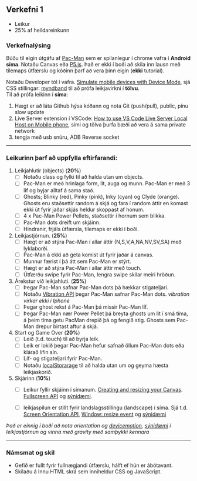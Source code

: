 ## Verkefni 1
- Leikur 
- 25% af heildareinkunn

### Verkefnalýsing
Búðu til eigin útgáfu af [Pac-Man](https://en.wikipedia.org/wiki/Pac-Man) sem er spilanlegur í chrome vafra í **Android síma**. Notaðu Canvas eða [P5.js](https://p5js.org/). Það er ekki í boði að skila inn lausn með tilemaps útfærslu og kóðinn þarf að vera þinn eigin (**ekki** tutorial). <br>

Notaðu Developer tól í vafra. [Simulate mobile devices with Device Mode](https://developer.chrome.com/docs/devtools/device-mode/#type), sjá CSS stillingar: [myndband](https://youtu.be/D74Z_0I0CUk?t=286) til að prófa leikjavirkni í **tölvu**.<br>
Til að prófa leikinn í **síma**:
1. Hægt er að láta Github hýsa kóðann og nota Git (push/pull), public, pínu slow update   
1. Live Server extension í VSCode: [How to use VS Code Live Server Local Host on Mobile phone](https://medium.com/@pavankapoor31/how-to-use-vs-code-live-server-local-host-on-mobile-phone-8b38a62117d2), sími og tölva þurfa bæði að vera á sama private network
1. tengja með usb snúru, ADB Reverse socket  

---

### Leikurinn þarf að uppfylla eftirfarandi:

1. Leikjahlutir (objects) (**20%**)
   - [ ] Notaðu class og fylki til að halda utan um objects.
   - [ ] Pac-Man er með hrinlaga form, lit, auga og munn. Pac-Man er með 3 líf og byjar alltaf á sama stað. 
   - [ ] Ghosts;  Blinky (red), Pinky (pink), Inky (cyan) og Clyde (orange). Ghosts eru staðsettir random á skjá og fara í random áttir en komast ekki út fyrir jaðar skjás heldur skoppast af honum. 
   - [ ] 4 x Pac-Man Power Pellets, staðsettir í hornum sem blikka. 
   - [ ] Pac-Man dots dreift um skjáinn. 
   - [ ] Hindranir, frjáls útfærsla, tilemaps er ekki í boði.
1. Leikjastjórnun. (**25%**)
   - [ ] Hægt er að stýra Pac-Man í allar áttir (N,S,V,A,NA,NV,SV,SA) með lyklaborði.
   - [ ] Pac-Man á ekki að geta komist út fyrir jaðar á canvas. 
   - [ ] Munnur færist í þá átt sem Pac-Man er stýrt.
   - [ ] Hægt er að stýra Pac-Man í allar áttir með touch. 
   - [ ] Útfærðu swipe fyrir Pac-Man, lengra swipe skilar meiri hröðun.
1. Árekstur við leikjahluti. (**25%**)
   - [ ] Þegar Pac-Man safnar Pac-Man dots þá hækkar stigateljari.
   - [ ] Notaðu [Vibration API](https://developer.mozilla.org/en-US/docs/Web/API/Vibration_API) þegar Pac-Man safnar Pac-Man dots. _vibration virkar ekki í Iphone_
   - [ ] Þegar ghost rekst á Pac-Man þá missir Pac-Man líf.
   - [ ] Þegar Pac-Man nær Power Pellet þá breyta ghosts um lit í smá tíma, á þeim tíma getu PacMan drepið þá og fengið stig. Ghosts sem Pac-Man drepur birtast aftur á skjá.
1. Start og Game Over (**20%**)
   - [ ] Leið (t.d. touch) til að byrja leik. 
   - [ ] Leik er lokið þegar Pac-Man hefur safnað öllum Pac-Man dots eða klárað lífin sín.  
   - [ ] Líf- og stigateljari fyrir Pac-Man. 
   - [ ] Notaðu [localStorarage](https://developer.mozilla.org/en-US/docs/Web/API/Web_Storage_API) til að halda utan um og geyma hæsta leikjaskorið.
1. Skjárinn (**10%**)
   - [ ] Leikur fyllir skjáinn í símanum. [Creating and resizing your Canvas](https://youtu.be/EO6OkltgudE?list=PLpPnRKq7eNW3We9VdCfx9fprhqXHwTPXL&t=166). [Fullscreen API](https://developer.mozilla.org/en-US/docs/Web/API/Fullscreen_API) og [sýnidæmi](https://youtu.be/D74Z_0I0CUk?t=786). 
   - [ ] leikjaspilun er stillt fyrir landslagsstillingu (landscape) í síma. Sjá t.d. [Screen Orientation API](https://developer.mozilla.org/en-US/docs/Web/API/Screen_Orientation_API),  [Window: resize event](https://developer.mozilla.org/en-US/docs/Web/API/Window/resize_event) og [sýnidæmi](https://youtu.be/vxljFhP2krI?list=PLpPnRKq7eNW3We9VdCfx9fprhqXHwTPXL&t=1272)

 
_Það er einnig í boði að nota orientation og [devicemotion](https://developer.mozilla.org/en-US/docs/Web/API/Window/devicemotion_event), [sýnidæmi](https://marmelab.com/blog/2020/02/05/getting-the-ball-rolling-with-devicemotion.html) í leikjastjórnun og vinna með gravity með samþykki kennara_

---

### Námsmat og skil	

* Gefið er fullt fyrir fullnægjandi útfærslu, hálft ef hún er ábótavant.
* Skilaðu á Innu HTML skrá sem inniheldur CSS og JavaScript.

 
